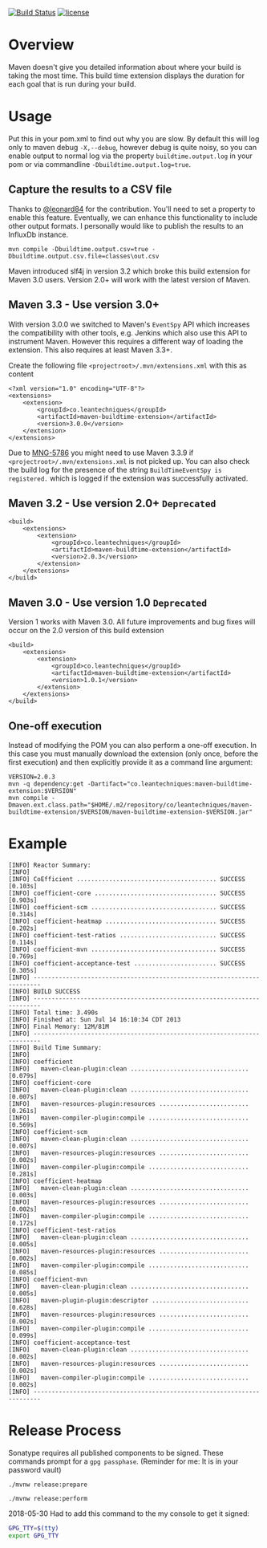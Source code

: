 [![Build Status](https://travis-ci.org/mithuns/maven-buildtime-extension.svg?branch=upgrades)](https://travis-ci.org/mithuns/maven-buildtime-extension)
[![license](http://img.shields.io/badge/license-MIT-brightgreen.svg)](https://github.com/mithuns/maven-buildtime-extension/blob/upgrades/LICENSE.txt)
# Overview
Maven doesn't give you detailed information about where your build is taking the most time. This build time extension
displays the duration for each goal that is run during your build.

# Usage
Put this in your pom.xml to find out why you are slow.
By default this will log only to maven debug `-X,--debug`, however debug is quite noisy, so you can enable output to normal log
via the property `buildtime.output.log` in your pom or via commandline `-Dbuildtime.output.log=true`.

## Capture the results to a CSV file
Thanks to [@leonard84](https://github.com/leonard84) for the contribution. You'll need to set a property to enable this feature. 
Eventually, we can enhance this functionality to include other output formats. 
I personally would like to publish the results to an InfluxDb instance.

```
mvn compile -Dbuildtime.output.csv=true -Dbuildtime.output.csv.file=classes\out.csv
```

Maven introduced slf4j in version 3.2 which broke this build extension for Maven 3.0 users. 
Version 2.0+ will work with the latest version of Maven.

## Maven 3.3 - Use version 3.0+

With version 3.0.0 we switched to Maven's `EventSpy` API which increases the compatibility with other tools, e.g. Jenkins which
also use this API to instrument Maven. However this requires a different way of loading the extension. This also requires at
least Maven 3.3+. 

Create the following file `<projectroot>/.mvn/extensions.xml` with this as content

```
<?xml version="1.0" encoding="UTF-8"?>
<extensions>
    <extension>
        <groupId>co.leantechniques</groupId>
        <artifactId>maven-buildtime-extension</artifactId>
        <version>3.0.0</version>
    </extension>
</extensions>
```
Due to [MNG-5786](https://issues.apache.org/jira/browse/MNG-5786) you might need to use Maven 3.3.9 if 
`<projectroot>/.mvn/extensions.xml` is not picked up. You can also check the build log for the presence of the string
`BuildTimeEventSpy is registered.` which is logged if the extension was successfully activated.

## Maven 3.2 - Use version 2.0+ ```Deprecated```


```
<build>
    <extensions>
        <extension>
            <groupId>co.leantechniques</groupId>
            <artifactId>maven-buildtime-extension</artifactId>
            <version>2.0.3</version>
        </extension>
    </extensions>
</build>
```

## Maven 3.0 - Use version 1.0 ```Deprecated```
Version 1 works with Maven 3.0. All future improvements and bug fixes will occur on the 2.0 version 
of this build extension

```
<build>
    <extensions>
        <extension>
            <groupId>co.leantechniques</groupId>
            <artifactId>maven-buildtime-extension</artifactId>
            <version>1.0.1</version>
        </extension>
    </extensions>
</build>
```

## One-off execution

Instead of modifying the POM you can also perform a one-off execution. In this
case you must manually download the extension (only once, before the first
execution) and then explicitly provide it as a command line argument:

```
VERSION=2.0.3
mvn -q dependency:get -Dartifact="co.leantechniques:maven-buildtime-extension:$VERSION"
mvn compile -Dmaven.ext.class.path="$HOME/.m2/repository/co/leantechniques/maven-buildtime-extension/$VERSION/maven-buildtime-extension-$VERSION.jar"
```

# Example

```
[INFO] Reactor Summary:
[INFO]
[INFO] CoEfficient ....................................... SUCCESS [0.103s]
[INFO] coefficient-core .................................. SUCCESS [0.903s]
[INFO] coefficient-scm ................................... SUCCESS [0.314s]
[INFO] coefficient-heatmap ............................... SUCCESS [0.202s]
[INFO] coefficient-test-ratios ........................... SUCCESS [0.114s]
[INFO] coefficient-mvn ................................... SUCCESS [0.769s]
[INFO] coefficient-acceptance-test ....................... SUCCESS [0.305s]
[INFO] ------------------------------------------------------------------------
[INFO] BUILD SUCCESS
[INFO] ------------------------------------------------------------------------
[INFO] Total time: 3.490s
[INFO] Finished at: Sun Jul 14 16:10:34 CDT 2013
[INFO] Final Memory: 12M/81M
[INFO] ------------------------------------------------------------------------
[INFO] Build Time Summary:
[INFO]
[INFO] coefficient
[INFO]   maven-clean-plugin:clean ................................. [0.079s]
[INFO] coefficient-core
[INFO]   maven-clean-plugin:clean ................................. [0.007s]
[INFO]   maven-resources-plugin:resources ......................... [0.261s]
[INFO]   maven-compiler-plugin:compile ............................ [0.569s]
[INFO] coefficient-scm
[INFO]   maven-clean-plugin:clean ................................. [0.007s]
[INFO]   maven-resources-plugin:resources ......................... [0.002s]
[INFO]   maven-compiler-plugin:compile ............................ [0.281s]
[INFO] coefficient-heatmap
[INFO]   maven-clean-plugin:clean ................................. [0.003s]
[INFO]   maven-resources-plugin:resources ......................... [0.002s]
[INFO]   maven-compiler-plugin:compile ............................ [0.172s]
[INFO] coefficient-test-ratios
[INFO]   maven-clean-plugin:clean ................................. [0.005s]
[INFO]   maven-resources-plugin:resources ......................... [0.002s]
[INFO]   maven-compiler-plugin:compile ............................ [0.085s]
[INFO] coefficient-mvn
[INFO]   maven-clean-plugin:clean ................................. [0.005s]
[INFO]   maven-plugin-plugin:descriptor ........................... [0.628s]
[INFO]   maven-resources-plugin:resources ......................... [0.002s]
[INFO]   maven-compiler-plugin:compile ............................ [0.099s]
[INFO] coefficient-acceptance-test
[INFO]   maven-clean-plugin:clean ................................. [0.002s]
[INFO]   maven-resources-plugin:resources ......................... [0.002s]
[INFO]   maven-compiler-plugin:compile ............................ [0.002s]
[INFO] ------------------------------------------------------------------------
```

# Release Process
Sonatype requires all published components to be signed. These commands prompt for a `gpg passphase`. (Reminder for me: It is in your password vault)
```
./mvnw release:prepare

./mvnw release:perform
```

2018-05-30
Had to add this command to the my console to get it signed:
```bash
GPG_TTY=$(tty)
export GPG_TTY
```
